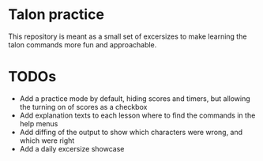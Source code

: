 Talon practice
====

This repository is meant as a small set of excersizes to make learning the talon commands more fun and approachable.

TODOs
=====

- Add a practice mode by default, hiding scores and timers, but allowing the turning on of scores as a checkbox
- Add explanation texts to each lesson where to find the commands in the help menus
- Add diffing of the output to show which characters were wrong, and which were right
- Add a daily excersize showcase